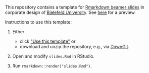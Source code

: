 This repository contains a template for [Rmarkdown beamer slides](https://bookdown.org/yihui/rmarkdown/beamer-presentation.html) in corporate design of [Bielefeld University](https://www.uni-bielefeld.de/). See [here](https://github.com/loelschlaeger/slides_template/blob/master/slides.pdf) for a preview.

Instructions to use this template:

1. Either
    - click ["Use this template"](https://github.com/loelschlaeger/slides_template/generate) or
    - download and unzip the repository, e.g., via [DownGit](https://minhaskamal.github.io/DownGit/#/home?url=https://github.com/loelschlaeger/slides_template/tree/master).
  
2. Open and modify `slides.Rmd` in RStudio.
  
3. Run `rmarkdown::render("slides.Rmd")`.

